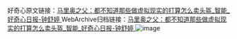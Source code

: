 好奇心原文链接：[马里奥之父：都不知道那些做虚拟现实的打算怎么卖头盔_智能_好奇心日报-钟舒婷 ](https://www.qdaily.com/articles/11628.html)
WebArchive归档链接：[马里奥之父：都不知道那些做虚拟现实的打算怎么卖头盔_智能_好奇心日报-钟舒婷 ](http://web.archive.org/web/20190623170826/https://www.qdaily.com/articles/11628.html)
![image](http://ww3.sinaimg.cn/large/007d5XDply1g3wadf9i4dj30u02o5b29)